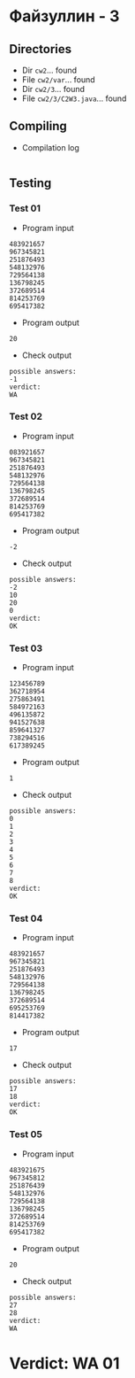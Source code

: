 # Файзуллин - 3
## Directories
- Dir `cw2`... found
- File `cw2/var`... found
- Dir `cw2/3`... found
- File `cw2/3/C2W3.java`... found
## Compiling
- Compilation log
```

```
## Testing
### Test 01
- Program input
```
483921657
967345821
251876493
548132976
729564138
136798245
372689514
814253769
695417382

```
- Program output
```
20

```
- Check output
```
possible answers:
-1
verdict:
WA

```
### Test 02
- Program input
```
083921657
967345821
251876493
548132976
729564138
136798245
372689514
814253769
695417382

```
- Program output
```
-2

```
- Check output
```
possible answers:
-2
10
20
0
verdict:
OK

```
### Test 03
- Program input
```
123456789
362718954
275863491
584972163
496135872
941527638
859641327
738294516
617389245

```
- Program output
```
1

```
- Check output
```
possible answers:
0
1
2
3
4
5
6
7
8
verdict:
OK

```
### Test 04
- Program input
```
483921657
967345821
251876493
548132976
729564138
136798245
372689514
695253769
814417382

```
- Program output
```
17

```
- Check output
```
possible answers:
17
18
verdict:
OK

```
### Test 05
- Program input
```
483921675
967345812
251876439
548132976
729564138
136798245
372689514
814253769
695417382

```
- Program output
```
20

```
- Check output
```
possible answers:
27
28
verdict:
WA

```
# Verdict: WA 01
